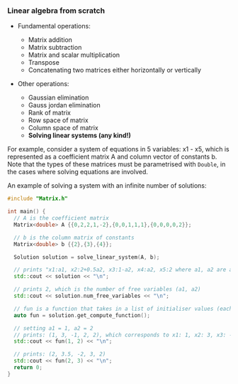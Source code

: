 ### Linear algebra from scratch

- Fundamental operations:

  - Matrix addition
  - Matrix subtraction
  - Matrix and scalar multiplication
  - Transpose
  - Concatenating two matrices either horizontally or vertically

- Other operations:
  - Gaussian elimination
  - Gauss jordan elimination
  - Rank of matrix
  - Row space of matrix
  - Column space of matrix
  - **Solving linear systems (any kind!)**

For example, consider a system of equations in 5 variables: x1 - x5, which is represented as a coefficient matrix A and column vector of constants b. Note that the types of these matrices must be parametrised with `Double`, in the cases where solving equations are involved.

An example of solving a system with an infinite number of solutions:

```cpp
#include "Matrix.h"

int main() {
  // A is the coefficient matrix
  Matrix<double> A {{0,2,2,1,-2},{0,0,1,1,1},{0,0,0,0,2}};

  // b is the column matrix of constants
  Matrix<double> b {{2},{3},{4}};

  Solution solution = solve_linear_system(A, b);

  // prints "x1:a1, x2:2+0.5a2, x3:1-a2, x4:a2, x5:2 where a1, a2 are arbitrary parameters"
  std::cout << solution << "\n";

  // prints 2, which is the number of free variables (a1, a2)
  std::cout << solution.num_free_variables << "\n";

  // fun is a function that takes in a list of initialiser values (each corresponding to the free variables in their natural order (a1, a2, ..., an) and returns the values of all the variables for that particular combination of values
  auto fun = solution.get_compute_function();

  // setting a1 = 1, a2 = 2
  // prints: (1, 3, -1, 2, 2), which corresponds to x1: 1, x2: 3, x3: -1, x4: 2, x5: 2
  std::cout << fun(1, 2) << "\n";

  // prints: (2, 3.5, -2, 3, 2)
  std::cout << fun(2, 3) << "\n";
  return 0;
}
```
